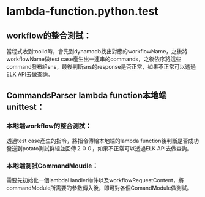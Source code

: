 # lambda-function.python.test

## workflow的整合測試：
當程式收到toolId時，會先到dynamodb找出對應的workflowName，之後將workflowName做test case產生出一連串的commands，之後依序將這些command發布給sns，最後判斷sns的response是否正常，如果不正常可以透過ELK API去做查詢。

## CommandsParser lambda function本地端unittest：
### 本地端workflow的整合測試：
透過test case產生的指令，將指令傳給本地端的lambda function後判斷是否成功發送到potato測試群組並回傳２００，如果不正常可以透過ELK API去做查詢。
### 本地端測試CommandMoudle：
需要先初始化一個lambdaHandler物件以及workflowRequestContent，將commandModule所需要的參數傳入後，即可對各個ComandModule做測試。


